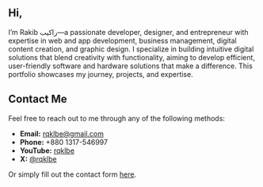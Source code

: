 ## Hi,
I’m Rakib راكيب—a passionate developer, designer, and entrepreneur with expertise in web and app development, business management, digital content creation, and graphic design. I specialize in building intuitive digital solutions that blend creativity with functionality, aiming to develop efficient, user-friendly software and hardware solutions that make a difference. This portfolio showcases my journey, projects, and expertise.

## Contact Me

Feel free to reach out to me through any of the following methods:

- **Email:** [rqklbe@gmail.com](mailto:rqklbe@gmail.com)
- **Phone:** +880 1317-546997
- **YouTube:** [rqklbe](https://youtube.com/@rqklbe)
- **X:** [@rqklbe](https://x.com/rqklbe)

Or simply fill out the contact form [here](form.html).
